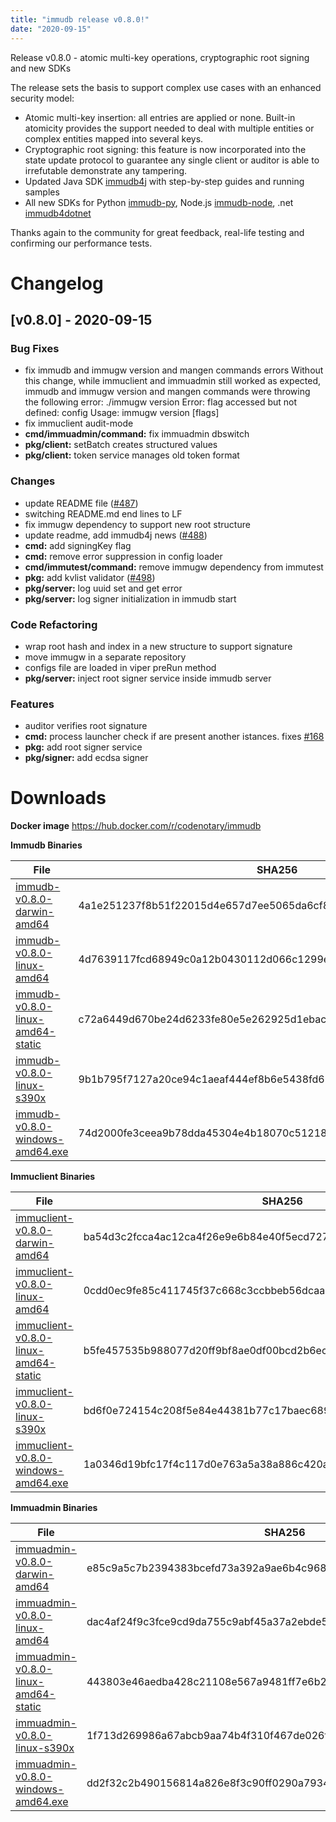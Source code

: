 ```yaml
---
title: "immudb release v0.8.0!"
date: "2020-09-15"
---
```


Release v0.8.0 - atomic multi-key operations, cryptographic root signing and new SDKs

The release sets the basis to support complex use cases with an enhanced security model:

- Atomic multi-key insertion: all entries are applied or none. Built-in atomicity provides the support needed to deal with multiple entities or complex entities mapped into several keys.
- Cryptographic root signing: this feature is now incorporated into the state update protocol to guarantee any single client or auditor is able to irrefutable demonstrate any tampering. 
- Updated Java SDK [immudb4j](https://github.com/codenotary/immudb4j) with step-by-step guides and running samples
- All new SDKs for Python [immudb-py](https://github.com/codenotary/immudb-py), Node.js [immudb-node](https://github.com/codenotary/immudb-node), .net [immudb4dotnet](https://github.com/codenotary/immudb4dotnet)

Thanks again to the community for great feedback, real-life testing and confirming our performance tests.

# Changelog

<a name="v0.8.0"></a>
## [v0.8.0] - 2020-09-15
### Bug Fixes
- fix immudb and immugw version and mangen commands errors Without this change, while immuclient and immuadmin still worked as expected, immudb and immugw version and mangen commands were throwing the following error: ./immugw version Error: flag accessed but not defined: config Usage:   immugw version [flags]
- fix immuclient audit-mode
- **cmd/immuadmin/command:** fix immuadmin dbswitch
- **pkg/client:** setBatch creates structured values
- **pkg/client:** token service manages old token format

### Changes
- update README file ([#487](https://github.com/vchain-us/immudb/issues/487))
- switching README.md end lines to LF
- fix immugw dependency to support new root structure
- update readme, add immudb4j news ([#488](https://github.com/vchain-us/immudb/issues/488))
- **cmd:** add signingKey flag
- **cmd:** remove error suppression in config loader
- **cmd/immutest/command:** remove immugw dependency from immutest
- **pkg:** add kvlist validator ([#498](https://github.com/vchain-us/immudb/issues/498))
- **pkg/server:** log uuid set and get error
- **pkg/server:** log signer initialization in immudb start

### Code Refactoring
- wrap root hash and index in a new structure to support signature
- move immugw in a separate repository
- configs file are loaded in viper preRun method
- **pkg/server:** inject root signer service inside immudb server

### Features
- auditor verifies root signature
- **cmd:** process launcher check if are present another istances. fixes [#168](https://github.com/vchain-us/immudb/issues/168)
- **pkg:** add root signer service
- **pkg/signer:** add ecdsa signer

# Downloads

**Docker image**
https://hub.docker.com/r/codenotary/immudb

**Immudb Binaries**

File | SHA256
------------- | -------------
[immudb-v0.8.0-darwin-amd64](https://github.com/vchain-us/immudb/releases/download/v0.8.0/immudb-v0.8.0-darwin-amd64) | 4a1e251237f8b51f22015d4e657d7ee5065da6cf8c0c44b6de2c6daf63cce9d2
[immudb-v0.8.0-linux-amd64](https://github.com/vchain-us/immudb/releases/download/v0.8.0/immudb-v0.8.0-linux-amd64) | 4d7639117fcd68949c0a12b0430112d066c1299ef22a409b2fb6e4065bb289b7
[immudb-v0.8.0-linux-amd64-static](https://github.com/vchain-us/immudb/releases/download/v0.8.0/immudb-v0.8.0-linux-amd64-static) | c72a6449d670be24d6233fe80e5e262925d1ebacc887269309f0fe4f34a616d4
[immudb-v0.8.0-linux-s390x](https://github.com/vchain-us/immudb/releases/download/v0.8.0/immudb-v0.8.0-linux-s390x) | 9b1b795f7127a20ce94c1aeaf444ef8b6e5438fd623854cb18b6447c77b40c57
[immudb-v0.8.0-windows-amd64.exe](https://github.com/vchain-us/immudb/releases/download/v0.8.0/immudb-v0.8.0-windows-amd64.exe) | 74d2000fe3ceea9b78dda45304e4b18070c51218f1d0e593335d67ac3a28d249


**Immuclient Binaries**

File | SHA256
------------- | -------------
[immuclient-v0.8.0-darwin-amd64](https://github.com/vchain-us/immudb/releases/download/v0.8.0/immuclient-v0.8.0-darwin-amd64) | ba54d3c2fcca4ac12ca4f26e9e6b84e40f5ecd727e2c9a09018495b724faa28a 
[immuclient-v0.8.0-linux-amd64](https://github.com/vchain-us/immudb/releases/download/v0.8.0/immuclient-v0.8.0-linux-amd64) | 0cdd0ec9fe85c411745f37c668c3ccbbeb56dcaa0064cb972f46f2159861950f 
[immuclient-v0.8.0-linux-amd64-static](https://github.com/vchain-us/immudb/releases/download/v0.8.0/immuclient-v0.8.0-linux-amd64-static) | b5fe457535b988077d20ff9bf8ae0df00bcd2b6ec74f3ebffbb79c0165493b16 
[immuclient-v0.8.0-linux-s390x](https://github.com/vchain-us/immudb/releases/download/v0.8.0/immuclient-v0.8.0-linux-s390x) | bd6f0e724154c208f5e84e44381b77c17baec6892baa7729ddb889b26715e878 
[immuclient-v0.8.0-windows-amd64.exe](https://github.com/vchain-us/immudb/releases/download/v0.8.0/immuclient-v0.8.0-windows-amd64.exe) | 1a0346d19bfc17f4c117d0e763a5a38a886c420a89149c8749e077e3319c9aeb 

**Immuadmin Binaries**

File | SHA256
------------- | -------------
[immuadmin-v0.8.0-darwin-amd64](https://github.com/vchain-us/immudb/releases/download/v0.8.0/immuadmin-v0.8.0-darwin-amd64) | e85c9a5c7b2394383bcefd73a392a9ae6b4c96868adcb57715a0e76775b0cc37 
[immuadmin-v0.8.0-linux-amd64](https://github.com/vchain-us/immudb/releases/download/v0.8.0/immuadmin-v0.8.0-linux-amd64) | dac4af24f9c3fce9cd9da755c9abf45a37a2ebde5d732a5599f84eb8d0f1c183 
[immuadmin-v0.8.0-linux-amd64-static](https://github.com/vchain-us/immudb/releases/download/v0.8.0/immuadmin-v0.8.0-linux-amd64-static) | 443803e46aedba428c21108e567a9481ff7e6b269d6d1b0037f59c507326a53e 
[immuadmin-v0.8.0-linux-s390x](https://github.com/vchain-us/immudb/releases/download/v0.8.0/immuadmin-v0.8.0-linux-s390x) | 1f713d269986a67abcb9aa74b4f310f467de026faac17976af5450f1dec2b7de 
[immuadmin-v0.8.0-windows-amd64.exe](https://github.com/vchain-us/immudb/releases/download/v0.8.0/immuadmin-v0.8.0-windows-amd64.exe) | dd2f32c2b490156814a826e8f3c90ff0290a793427af0f2cbee5b8745f71f162 

```